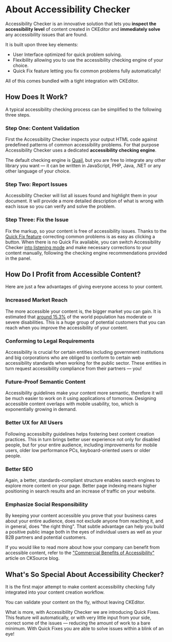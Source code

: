
# About Accessibility Checker

Accessibility Checker is an innovative solution that lets you **inspect the accessibility level** of content created in CKEditor and **immediately solve** any accessibility issues that are found.

It is built upon three key elements:

* User Interface optimized for quick problem solving.
* Flexibility allowing you to use the accessibility checking engine of your choice.
* Quick Fix feature letting you fix common problems fully automatically!

All of this comes bundled with a tight integration with CKEditor.

## How Does It Work?

A typical accessibility checking process can be simplified to the following three steps.

### Step One: Content Validation

First the Accessibility Checker inspects your output HTML code against predefined patterns of common accessibility problems. For that purpose Accessibility Checker uses a dedicated **accessibility checking engine**.

The default checking engine is [Quail](http://quailjs.org), but you are free to integrate any other library you want &mdash; it can be written in JavaScript, PHP, Java, .NET or any other language of your choice.

### Step Two: Report Issues

Accessibility Checker will list all issues found and highlight them in your document. It will provide a more detailed description of what is wrong with each issue so you can verify and solve the problem.

### Step Three: Fix the Issue

Fix the markup, so your content is free of accessibility issues. Thanks to the [Quick Fix feature](guide.html#using-quick-fixes) correcting common problems is as easy as clicking a button. When there is no Quick Fix available, you can switch Accessibility Checker [into listening mode](guide.html#switching-to-listening-mode) and make necessary corrections to your content manually, following the checking engine recommendations provided in the panel.

## How Do I Profit from Accessible Content?

Here are just a few advantages of giving everyone access to your content.

### Increased Market Reach

The more accessible your content is, the bigger market you can gain. It is estimated that [around 15.3%](http://whqlibdoc.who.int/publications/2011/9789240685215_eng.pdf?ua=1) of the world population has moderate or severe disabilities. This is a huge group of potential customers that you can reach when you improve the accessibility of your content.

### Conforming to Legal Requirements

Accessibility is crucial for certain entities including government institutions and big corporations who are obliged to conform to certain web accessibility standards when working for the public sector. These entities in turn request accessibility compliance from their partners &mdash; you!

### Future-Proof Semantic Content

Accessibility guidelines make your content more semantic, therefore it will be much easier to work on it using applications of tomorrow. Designing accessible content overlaps with mobile usability, too, which is exponentially growing in demand.

### Better UX for All Users

Following accessibilty guidelines helps fostering best content creation practices. This in turn brings better user experience not only for disabled people, but for your entire audience, including improvements for mobile users, older low performance PCs, keyboard-oriented users or older people.

### Better SEO

Again, a better, standards-compliant structure enables search engines to explore more content on your page. Better page indexing means higher positioning in search results and an increase of traffic on your website.

### Emphasize Social Responsibility

By keeping your content accessible you prove that your business cares about your entire audience, does not exclude anyone from reaching it, and in general, does "the right thing". That subtle advantage can help you build a positive public image both in the eyes of individual users as well as your B2B partners and potential customers.

If you would like to read more about how your company can benefit from accessible content, refer to the ["Commercial Benefits of Accessibility"](http://cksource.com/blog/Commercial-Benefits-of-Accessibility) article on CKSource blog.

## What's So Special About Accessibility Checker?

It is the first major attempt to make content accessibility checking fully integrated into your content creation workflow.

You can validate your content on the fly, without leaving CKEditor.

What is more, with Accessibility Checker we are introducing Quick Fixes. This feature will automatically, or with very little
input from your side, correct some of the issues &mdash; reducing the amount of work to a bare minimum. With Quick Fixes you are able to solve issues within a blink of an eye!